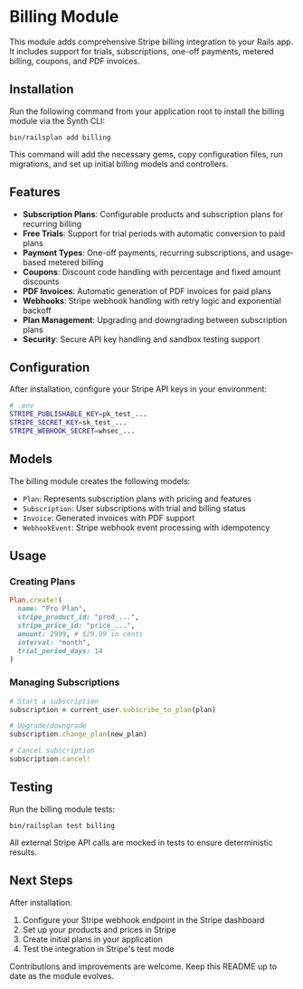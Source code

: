 # Billing Module

This module adds comprehensive Stripe billing integration to your Rails app. It includes support for trials, subscriptions, one-off payments, metered billing, coupons, and PDF invoices.

## Installation

Run the following command from your application root to install the billing module via the Synth CLI:

```
bin/railsplan add billing
```

This command will add the necessary gems, copy configuration files, run migrations, and set up initial billing models and controllers.

## Features

- **Subscription Plans**: Configurable products and subscription plans for recurring billing
- **Free Trials**: Support for trial periods with automatic conversion to paid plans
- **Payment Types**: One-off payments, recurring subscriptions, and usage-based metered billing
- **Coupons**: Discount code handling with percentage and fixed amount discounts
- **PDF Invoices**: Automatic generation of PDF invoices for paid plans
- **Webhooks**: Stripe webhook handling with retry logic and exponential backoff
- **Plan Management**: Upgrading and downgrading between subscription plans
- **Security**: Secure API key handling and sandbox testing support

## Configuration

After installation, configure your Stripe API keys in your environment:

```bash
# .env
STRIPE_PUBLISHABLE_KEY=pk_test_...
STRIPE_SECRET_KEY=sk_test_...
STRIPE_WEBHOOK_SECRET=whsec_...
```

## Models

The billing module creates the following models:

- `Plan`: Represents subscription plans with pricing and features
- `Subscription`: User subscriptions with trial and billing status
- `Invoice`: Generated invoices with PDF support
- `WebhookEvent`: Stripe webhook event processing with idempotency

## Usage

### Creating Plans

```ruby
Plan.create!(
  name: "Pro Plan",
  stripe_product_id: "prod_...",
  stripe_price_id: "price_...",
  amount: 2999, # $29.99 in cents
  interval: "month",
  trial_period_days: 14
)
```

### Managing Subscriptions

```ruby
# Start a subscription
subscription = current_user.subscribe_to_plan(plan)

# Upgrade/downgrade
subscription.change_plan(new_plan)

# Cancel subscription
subscription.cancel!
```

## Testing

Run the billing module tests:

```
bin/railsplan test billing
```

All external Stripe API calls are mocked in tests to ensure deterministic results.

## Next Steps

After installation:

1. Configure your Stripe webhook endpoint in the Stripe dashboard
2. Set up your products and prices in Stripe
3. Create initial plans in your application
4. Test the integration in Stripe's test mode

Contributions and improvements are welcome. Keep this README up to date as the module evolves.